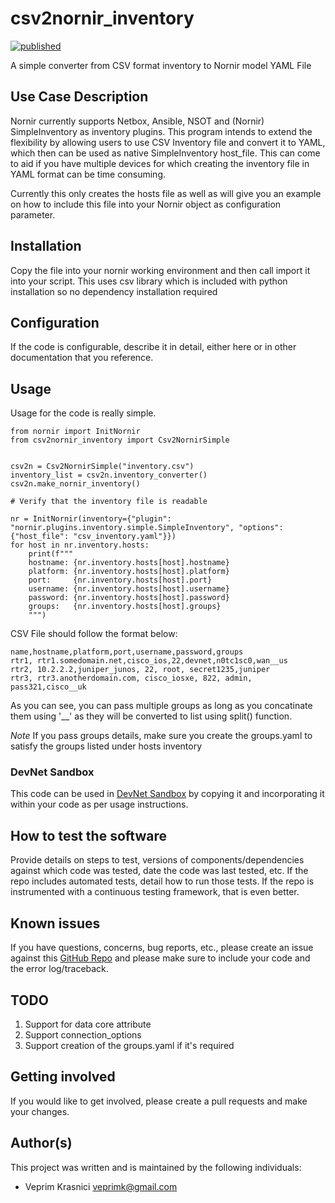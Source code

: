# csv2nornir_inventory

[![published](https://static.production.devnetcloud.com/codeexchange/assets/images/devnet-published.svg)](https://developer.cisco.com/codeexchange/github/repo/veprimk/csv2nornir_inventory)

A simple converter from CSV format inventory to Nornir model YAML File

 
## Use Case Description

Nornir currently supports Netbox, Ansible, NSOT and (Nornir) SimpleInventory as inventory plugins. This program intends to extend the flexibility by allowing users to use CSV Inventory file and convert it to YAML, which then can be used as native SimpleInventory host_file.
This can come to aid if you have multiple devices for which creating the inventory file in YAML format can be time consuming.

Currently this only creates the hosts file as well as will give you an example on how to include this file into your Nornir object as configuration parameter.

## Installation

Copy the file into your nornir working environment and then call import it into your script. 
This uses csv library which is included with python installation so no dependency installation required

## Configuration

If the code is configurable, describe it in detail, either here or in other documentation that you reference.

## Usage

Usage for the code is really simple.

```
from nornir import InitNornir
from csv2nornir_inventory import Csv2NornirSimple


csv2n = Csv2NornirSimple("inventory.csv")
inventory_list = csv2n.inventory_converter()
csv2n.make_nornir_inventory()

# Verify that the inventory file is readable

nr = InitNornir(inventory={"plugin": "nornir.plugins.inventory.simple.SimpleInventory", "options": {"host_file": "csv_inventory.yaml"}})
for host in nr.inventory.hosts:
    print(f"""
    hostname: {nr.inventory.hosts[host].hostname}
    platform: {nr.inventory.hosts[host].platform}
    port:     {nr.inventory.hosts[host].port}
    username: {nr.inventory.hosts[host].username}
    password: {nr.inventory.hosts[host].password}
    groups:   {nr.inventory.hosts[host].groups}
    """)

```

CSV File should follow the format below:
```
name,hostname,platform,port,username,password,groups
rtr1, rtr1.somedomain.net,cisco_ios,22,devnet,n0tc1sc0,wan__us
rtr2, 10.2.2.2,juniper_junos, 22, root, secret1235,juniper
rtr3, rtr3.anotherdomain.com, cisco_iosxe, 822, admin, pass321,cisco__uk
```

As you can see, you can pass multiple groups as long as you concatinate them using '__' as they will be converted to list using split() function.

*Note* If you pass groups details, make sure you create the groups.yaml to satisfy the groups listed under hosts inventory

### DevNet Sandbox

This code can be used in [DevNet Sandbox](https://developer.cisco.com/site/sandbox/) by copying it and incorporating it within your code as per  usage instructions.

## How to test the software

Provide details on steps to test, versions of components/dependencies against which code was tested, date the code was last tested, etc. 
If the repo includes automated tests, detail how to run those tests.
If the repo is instrumented with a continuous testing framework, that is even better.


## Known issues
If you have questions, concerns, bug reports, etc., please create an issue against this [GitHub Repo](https://github.com/veprimk/csv2nornir_inventory/issues) and please make sure to include your code and the error log/traceback.


## TODO

1. Support for data core attribute
2. Support connection_options
3. Support creation of the groups.yaml if it's required

## Getting involved

If you would like to get involved, please create a pull requests and make your changes.

## Author(s)

This project was written and is maintained by the following individuals:

* Veprim Krasnici <veprimk@gmail.com>
